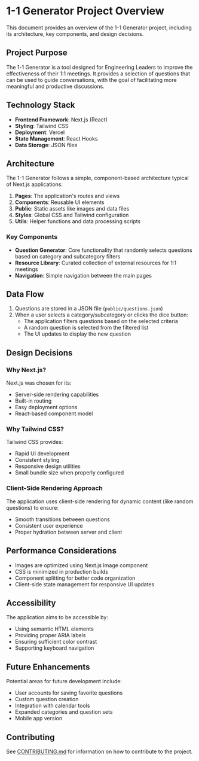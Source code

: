 # 1-1 Generator Project Overview

This document provides an overview of the 1-1 Generator project, including its architecture, key components, and design decisions.

## Project Purpose

The 1-1 Generator is a tool designed for Engineering Leaders to improve the effectiveness of their 1:1 meetings. It provides a selection of questions that can be used to guide conversations, with the goal of facilitating more meaningful and productive discussions.

## Technology Stack

- **Frontend Framework**: Next.js (React)
- **Styling**: Tailwind CSS
- **Deployment**: Vercel
- **State Management**: React Hooks
- **Data Storage**: JSON files

## Architecture

The 1-1 Generator follows a simple, component-based architecture typical of Next.js applications:

1. **Pages**: The application's routes and views
2. **Components**: Reusable UI elements
3. **Public**: Static assets like images and data files
4. **Styles**: Global CSS and Tailwind configuration
5. **Utils**: Helper functions and data processing scripts

### Key Components

- **Question Generator**: Core functionality that randomly selects questions based on category and subcategory filters
- **Resource Library**: Curated collection of external resources for 1:1 meetings
- **Navigation**: Simple navigation between the main pages

## Data Flow

1. Questions are stored in a JSON file (`public/questions.json`)
2. When a user selects a category/subcategory or clicks the dice button:
   - The application filters questions based on the selected criteria
   - A random question is selected from the filtered list
   - The UI updates to display the new question

## Design Decisions

### Why Next.js?

Next.js was chosen for its:
- Server-side rendering capabilities
- Built-in routing
- Easy deployment options
- React-based component model

### Why Tailwind CSS?

Tailwind CSS provides:
- Rapid UI development
- Consistent styling
- Responsive design utilities
- Small bundle size when properly configured

### Client-Side Rendering Approach

The application uses client-side rendering for dynamic content (like random questions) to ensure:
- Smooth transitions between questions
- Consistent user experience
- Proper hydration between server and client

## Performance Considerations

- Images are optimized using Next.js Image component
- CSS is minimized in production builds
- Component splitting for better code organization
- Client-side state management for responsive UI updates

## Accessibility

The application aims to be accessible by:
- Using semantic HTML elements
- Providing proper ARIA labels
- Ensuring sufficient color contrast
- Supporting keyboard navigation

## Future Enhancements

Potential areas for future development include:
- User accounts for saving favorite questions
- Custom question creation
- Integration with calendar tools
- Expanded categories and question sets
- Mobile app version

## Contributing

See [CONTRIBUTING.md](../CONTRIBUTING.md) for information on how to contribute to the project.
